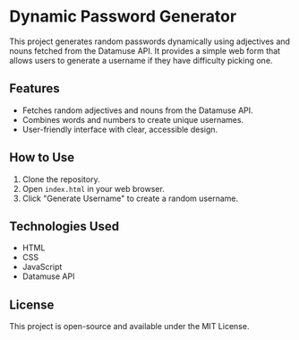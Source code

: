 # Dynamic Password Generator

This project generates random passwords dynamically using adjectives and nouns fetched from the Datamuse API. It provides a simple web form that allows users to generate a username if they have difficulty picking one.

## Features
- Fetches random adjectives and nouns from the Datamuse API.
- Combines words and numbers to create unique usernames.
- User-friendly interface with clear, accessible design.

## How to Use
1. Clone the repository.
2. Open `index.html` in your web browser.
3. Click "Generate Username" to create a random username.

## Technologies Used
- HTML
- CSS
- JavaScript
- Datamuse API

## License
This project is open-source and available under the MIT License.
